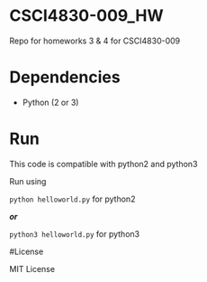 # CSCI4830-009_HW
Repo for homeworks 3 &amp; 4 for CSCI4830-009

# Dependencies

* Python (2 or 3)

# Run

This code is compatible with python2 and python3

Run using

`python helloworld.py` for python2

***or***

`python3 helloworld.py` for python3

#License

MIT License
